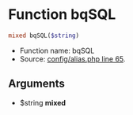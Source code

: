 Function bqSQL
===========================





```php
mixed bqSQL($string)
```

* Function name: bqSQL
* Source: [config/alias.php line 65](https://github.com/PrestaShop/PrestaShop/blob/1.5.0.3/config/alias.php#L65).

Arguments
---------

* $string **mixed**

